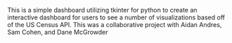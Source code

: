This is a simple dashboard utilizing tkinter for python to create an interactive dashboard for users to see a number of visualizations based off of the US Census API.
This was a collaborative project with Aidan Andres, Sam Cohen, and Dane McGrowder
